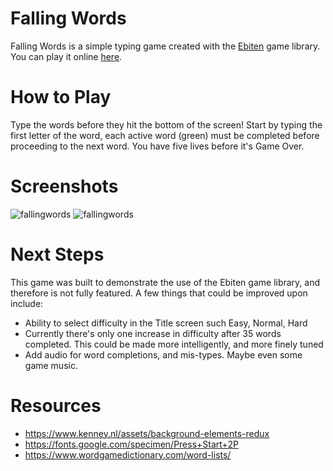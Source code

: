 # Falling Words

Falling Words is a simple typing game created with the [Ebiten](https://github.com/hajimehoshi/ebiten) game library. You can play it online [here](https://dma902.github.io/games/fallingwords/).

# How to Play

Type the words before they hit the bottom of the screen! Start by typing the first letter of the word, each active word (green) must be completed before proceeding to the next word. You have five lives before it's Game Over.

# Screenshots

![fallingwords](https://user-images.githubusercontent.com/47725056/93011026-b4f76880-f560-11ea-96c5-0d0b2fc0f617.png)
![fallingwords](https://user-images.githubusercontent.com/47725056/93010979-38648a00-f560-11ea-934b-f6e7365555d7.gif)

# Next Steps

This game was built to demonstrate the use of the Ebiten game library, and therefore is not fully featured. A few things that could be improved upon include:

- Ability to select difficulty in the Title screen such Easy, Normal, Hard
- Currently there's only one increase in difficulty after 35 words completed. This could be made more intelligently, and more finely tuned
- Add audio for word completions, and mis-types. Maybe even some game music.

# Resources

- https://www.kenney.nl/assets/background-elements-redux
- https://fonts.google.com/specimen/Press+Start+2P
- https://www.wordgamedictionary.com/word-lists/

